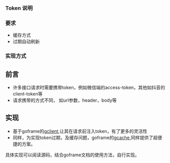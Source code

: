 ### Token 说明

### 要求
- 缓存方式
- 过期自动刷新

### 实现方式

## 前言
- 许多接口请求时需要携带token，例如微信端的access-token，其他如抖音的client-token等
- 请求携带的方式不同， 如url参数，header，body等

## 实现

- 基于goframe的[gclient](https://goframe.org/display/gf/HTTPClient),让其在请求前注入token，有了更多的灵活性
- 同样，为实现token过期，及缓存问题，goframe的[gcache](https://goframe.org/pages/viewpage.action?pageId=1114679),同样提供了超便捷的方案。


具体实现可以阅读源码，结合goframe文档的使用方法，自行实现。